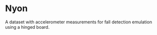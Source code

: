 # Nyon
A dataset with accelerometer measurements for fall detection emulation using a hinged board.
